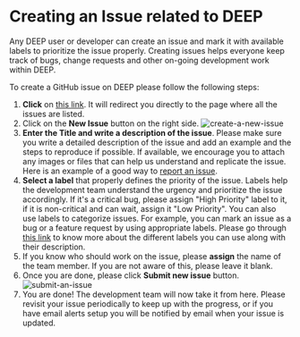 # Creating an Issue related to DEEP

Any DEEP user or developer can create an issue and mark it with available labels to prioritize the issue properly. Creating issues helps everyone keep track of bugs, change requests and other on-going development work within DEEP.

To create a GitHub issue on DEEP please follow the following steps:

1. **Click** on [this link](https://github.com/the-deep/deeper/issues). It will redirect you directly to the page where all the issues are listed.
2. Click on the **New Issue** button on the right side.
![create-a-new-issue](https://user-images.githubusercontent.com/4928045/55209117-1f033d00-5209-11e9-9616-281a2aa7b049.png)
3. **Enter the Title and write a description of the issue**.
Please make sure you write a detailed description of the issue and add an example and the steps to reproduce if possible. If available, we encourage you to attach any images or files that can help us understand and replicate the issue. Here is an example of a good way to [report an issue](https://github.com/the-deep/deeper/issues/297).
4. **Select a label** that properly defines the priority of the issue. Labels help the development team understand the urgency and prioritize the issue accordingly. If it's a critical bug, please assign "High Priority" label to it, if it is non-critical and can wait, assign it "Low Priority".
You can also use labels to categorize issues. For example, you can mark an issue as a bug or a feature request by using appropriate labels. Please go through [this link](https://github.com/the-deep/deeper/labels) to know more about the different labels you can use along with their description.
5. If you know who should work on the issue, please **assign** the name of the team member. If you are not aware of this, please leave it blank.
6. Once you are done, please click **Submit new issue** button.
![submit-an-issue](https://user-images.githubusercontent.com/4928045/55209159-465a0a00-5209-11e9-97d4-afa3405574a1.png)
7. You are done! The development team will now take it from here. Please revisit your issue periodically to keep up with the progress, or if you have email alerts setup you will be notified by email when your issue is updated.
